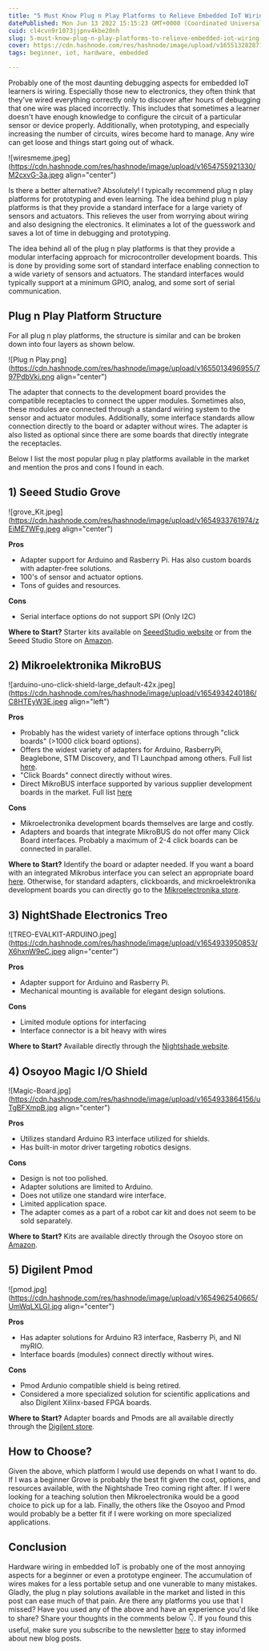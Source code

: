 ```yaml
---
title: "5 Must Know Plug n Play Platforms to Relieve Embedded IoT Wiring Headaches"
datePublished: Mon Jun 13 2022 15:15:23 GMT+0000 (Coordinated Universal Time)
cuid: cl4cvn9r1073jjpnv4kbe20nh
slug: 5-must-know-plug-n-play-platforms-to-relieve-embedded-iot-wiring-headaches
cover: https://cdn.hashnode.com/res/hashnode/image/upload/v1655132828717/7DxNOX1UM.png
tags: beginner, iot, hardware, embedded

---
```


Probably one of the most daunting debugging aspects for embedded IoT learners is wiring. Especially those new to electronics, they often think that they've wired everything correctly only to discover after hours of debugging that one wire was placed incorrectly. This includes that sometimes a learner doesn't have enough knowledge to configure the circuit of a particular sensor or device properly. Additionally, when prototyping, and especially increasing the number of circuits, wires become hard to manage. Any wire can get loose and things start going out of whack. 

![wiresmeme.jpeg](https://cdn.hashnode.com/res/hashnode/image/upload/v1654755921330/M2cxvG-3a.jpeg align="center")

Is there a better alternative? Absolutely! I typically recommend plug n play platforms for prototyping and even learning. The idea behind plug n play platforms is that they provide a standard interface for a large variety of sensors and actuators. This relieves the user from worrying about wiring and also designing the electronics. It eliminates a lot of the guesswork and saves a lot of time in debugging and prototyping. 

The idea behind all of the plug n play platforms is that they provide a modular interfacing approach for microcontroller development boards. This is done by providing some sort of standard interface enabling connection to a wide variety of sensors and actuators. The standard interfaces would typically support at a minimum GPIO, analog, and some sort of serial communication.

## Plug n Play Platform Structure

For all plug n play platforms, the structure is similar and can be broken down into four layers as shown below.

![Plug n Play.png](https://cdn.hashnode.com/res/hashnode/image/upload/v1655013496955/797PdbVki.png align="center")

The adapter that connects to the development board provides the compatible receptacles to connect the upper modules. Sometimes also, these modules are connected through a standard wiring system to the sensor and actuator modules. Additionally, some interface standards allow connection directly to the board or adapter without wires. The adapter is also listed as optional since there are some boards that directly integrate the receptacles. 

Below I list the most popular plug n play platforms available in the market and mention the pros and cons I found in each.

## 1) Seeed Studio Grove

![grove_Kit.jpeg](https://cdn.hashnode.com/res/hashnode/image/upload/v1654933761974/zEiME7WFg.jpeg align="center")


**Pros**
- Adapter support for Arduino and Rasberry Pi. Has also custom boards with adapter-free solutions.
- 100's of sensor and actuator options.
- Tons of guides and resources.

**Cons**
- Serial interface options do not support SPI (Only I2C)

**Where to Start?**
Starter kits available on [SeeedStudio website](https://www.seeedstudio.com/category/Grove-c-1003.html) or from the Seeed Studio Store on [Amazon](https://amzn.to/3aVVwZC).

## 2) Mikroelektronika MikroBUS

![arduino-uno-click-shield-large_default-42x.jpeg](https://cdn.hashnode.com/res/hashnode/image/upload/v1654934240186/C8HTEyW3E.jpeg align="left")

**Pros**
- Probably has the widest variety of interface options through "click boards" (>1000 click board options).
- Offers the widest variety of adapters for Arduino, RasberryPi, Beaglebone, STM Discovery, and TI Launchpad among others. Full list [here](https://www.mikroe.com/click/click-shields).
- "Click Boards" connect directly without wires.
- Direct MikroBUS interface supported by various supplier development boards in the market. Full list [here](https://www.mikroe.com/mikrobus)

**Cons**
- Mikroelectronika development boards themselves are large and costly.
- Adapters and boards that integrate MikroBUS do not offer many Click Board interfaces. Probably a maximum of 2-4 click boards can be connected in parallel.

**Where to Start?**
Identify the board or adapter needed. If you want a board with an integrated Mikrobus interface you can select an appropriate board [here](https://www.mikroe.com/mikrobus).
Otherwise, for standard adapters, clickboards, and mickroelektronika development boards you can directly go to the [Mikroelectronika store](https://www.mikroe.com/shop).

## 3) NightShade Electronics Treo

![TREO-EVALKIT-ARDUINO.jpeg](https://cdn.hashnode.com/res/hashnode/image/upload/v1654933950853/X6hxnW9eC.jpeg align="center")

**Pros**
- Adapter support for Arduino and Rasberry Pi. 
- Mechanical mounting is available for elegant design solutions.

**Cons**
- Limited module options for interfacing
- Interface connector is a bit heavy with wires

**Where to Start?**
Available directly through the [Nightshade website](https://nightshade.net/treo-system/).

## 4) Osoyoo Magic I/O Shield

![Magic-Board.jpg](https://cdn.hashnode.com/res/hashnode/image/upload/v1654933864156/uTgBFXmpB.jpg align="center")

**Pros**
- Utilizes standard Arduino R3 interface utilized for shields.
- Has built-in motor driver targeting robotics designs.

**Cons**
- Design is not too polished.
- Adapter solutions are limited to Arduino.
- Does not utilize one standard wire interface.
- Limited application space.
- The adapter comes as a part of a robot car kit and does not seem to be sold separately. 

**Where to Start?**
Kits are available directly through the Osoyoo store on [Amazon](https://amzn.to/3Qkzi3p). 


## 5) Digilent Pmod


![pmod.jpg](https://cdn.hashnode.com/res/hashnode/image/upload/v1654962540665/UmWqLXLGl.jpg align="center")

**Pros**
- Has adapter solutions for Arduino R3 interface, Rasberry Pi, and NI myRIO.
- Interface boards (modules) connect directly without wires.

**Cons**
- Pmod Ardunio compatible shield is being retired.
- Considered a more specialized solution for scientific applications and also Digilent Xilinx-based FPGA boards.

**Where to Start?**
Adapter boards and Pmods are all available directly through the [Digilent store](https://digilent.com/shop/all-products/).

## How to Choose?
Given the above, which platform I would use depends on what I want to do. If I was a beginner Grove is probably the best fit given the cost, options, and resources available, with the Nightshade Treo coming right after. If I were looking for a teaching solution then  Mikroelectronika would be a good choice to pick up for a lab. Finally, the others like the Osoyoo and Pmod would probably be a better fit if I were working on more specialized applications.

## Conclusion
Hardware wiring in embedded IoT is probably one of the most annoying aspects for a beginner or even a prototype engineer. The accumulation of wires makes for a less portable setup and one vunerable to many mistakes. Gladly, the plug n play solutions available in the market and listed in this post can ease much of that pain. Are there any platforms you use that I missed? Have you used any of the above and have an experience you'd like to share? Share your thoughts in the comments below 👇.  If you found this useful, make sure you subscribe to the newsletter [here](https://subscribepage.io/apollolabsnewsletter) to stay informed about new blog posts.
